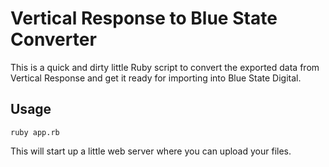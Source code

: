 # Vertical Response to Blue State Converter

This is a quick and dirty little Ruby script to convert the exported data from Vertical Response and get it ready for importing into Blue State Digital.

## Usage

    ruby app.rb
    
This will start up a little web server where you can upload your files.